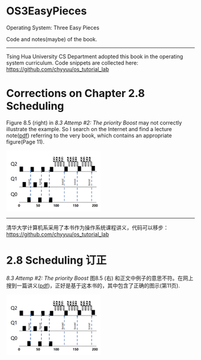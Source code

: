# OS3EasyPieces
Operating System: Three Easy Pieces

Code and notes(maybe) of the book.

------

Tsing Hua University CS Department adopted this book in the operating system curriculum. Code snippets are collected here: https://github.com/chyyuu/os_tutorial_lab

# Corrections on Chapter 2.8 Scheduling

Figure 8.5 (right) in *8.3 Attemp #2: The priority Boost* may not correctly illustrate the example. So I search on the Internet and find a lecture note([pdf](./Visualization/08.Scheduling_The_Multi-level_Feedback_queue.pdf)) referring to the very book, which contains an appropriate figure(Page 11). 

<img src="./Visualization/Priority Boost.png" height="50%" width="50%">

------

清华大学计算机系采用了本书作为操作系统课程讲义，代码可以移步：https://github.com/chyyuu/os_tutorial_lab

# 2.8 Scheduling 订正

*8.3 Attemp #2: The priority Boost* 图8.5 (右) 和正文中例子的意思不符。在网上搜到一篇讲义([pdf](./Visualization/08.Scheduling_The_Multi-level_Feedback_queue.pdf))，正好是基于这本书的，其中包含了正确的图示(第11页). 

<img src="./Visualization/Priority Boost.png" height="50%" width="50%">
